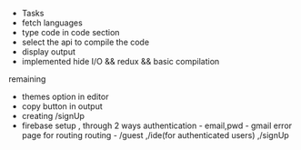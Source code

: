 - Tasks
- fetch languages
- type code in code section
- select the api to compile the code
- display output
- implemented  hide I/O && redux && basic compilation 

remaining
- themes option in editor
- copy button in output
- creating /signUp
- firebase setup , through 2 ways authentication - email,pwd - gmail
error page for routing
routing - /guest ,/ide(for authenticated users) ,/signUp

